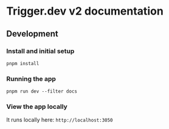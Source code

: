 # Trigger.dev v2 documentation

## Development

### Install and initial setup

`pnpm install`

### Running the app

`pnpm run dev --filter docs`

### View the app locally

It runs locally here:
`http://localhost:3050`
